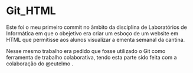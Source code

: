 # Git_HTML

Este foi o meu primeiro commit no âmbito da disciplina de Laboratórios de Informática em que o obejetivo era criar um esboço de um website em HTML que permitisse aos alunos visualizar a ementa semanal da cantina.

Nesse mesmo trabalho era pedido que fosse utilizado o Git como ferramenta de trabalho colaborativa, tendo esta parte sido feita com a colaboração do @eutelmo .
